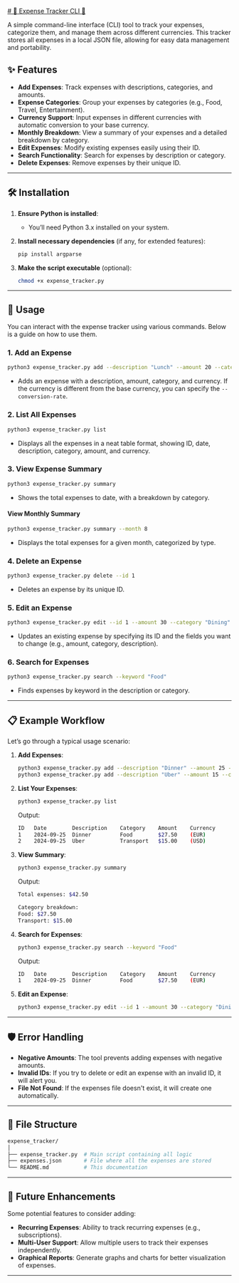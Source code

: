 [# 🌟 Expense Tracker CLI 🌟](https://github.com/NyasimiPhilip/roadmapsh/tree/main/expense_tracker)

A simple command-line interface (CLI) tool to track your expenses, categorize them, and manage them across different currencies. This tracker stores all expenses in a local JSON file, allowing for easy data management and portability.

## ✨ Features

- **Add Expenses**: Track expenses with descriptions, categories, and amounts.
- **Expense Categories**: Group your expenses by categories (e.g., Food, Travel, Entertainment).
- **Currency Support**: Input expenses in different currencies with automatic conversion to your base currency.
- **Monthly Breakdown**: View a summary of your expenses and a detailed breakdown by category.
- **Edit Expenses**: Modify existing expenses easily using their ID.
- **Search Functionality**: Search for expenses by description or category.
- **Delete Expenses**: Remove expenses by their unique ID.

---

## 🛠️ Installation

1. **Ensure Python is installed**:
   - You’ll need Python 3.x installed on your system.

2. **Install necessary dependencies** (if any, for extended features):
   ```bash
   pip install argparse
   ```

3. **Make the script executable** (optional):
   ```bash
   chmod +x expense_tracker.py
   ```

---

## 🚀 Usage

You can interact with the expense tracker using various commands. Below is a guide on how to use them.

### 1. **Add an Expense**
```bash
python3 expense_tracker.py add --description "Lunch" --amount 20 --category "Food" --currency "USD" --conversion-rate 1.0
```

- Adds an expense with a description, amount, category, and currency. If the currency is different from the base currency, you can specify the `--conversion-rate`.

### 2. **List All Expenses**
```bash
python3 expense_tracker.py list
```

- Displays all the expenses in a neat table format, showing ID, date, description, category, amount, and currency.

### 3. **View Expense Summary**
```bash
python3 expense_tracker.py summary
```

- Shows the total expenses to date, with a breakdown by category.

#### **View Monthly Summary**
```bash
python3 expense_tracker.py summary --month 8
```

- Displays the total expenses for a given month, categorized by type.

### 4. **Delete an Expense**
```bash
python3 expense_tracker.py delete --id 1
```

- Deletes an expense by its unique ID.

### 5. **Edit an Expense**
```bash
python3 expense_tracker.py edit --id 1 --amount 30 --category "Dining"
```

- Updates an existing expense by specifying its ID and the fields you want to change (e.g., amount, category, description).

### 6. **Search for Expenses**
```bash
python3 expense_tracker.py search --keyword "Food"
```

- Finds expenses by keyword in the description or category.

---

## 📋 Example Workflow

Let’s go through a typical usage scenario:

1. **Add Expenses**:
   ```bash
   python3 expense_tracker.py add --description "Dinner" --amount 25 --category "Food" --currency "EUR" --conversion-rate 1.1
   python3 expense_tracker.py add --description "Uber" --amount 15 --category "Transport" --currency "USD" --conversion-rate 1.0
   ```

2. **List Your Expenses**:
   ```bash
   python3 expense_tracker.py list
   ```

   Output:
   ```bash
   ID   Date        Description    Category    Amount    Currency
   1    2024-09-25  Dinner         Food        $27.50    (EUR)
   2    2024-09-25  Uber           Transport   $15.00    (USD)
   ```

3. **View Summary**:
   ```bash
   python3 expense_tracker.py summary
   ```

   Output:
   ```bash
   Total expenses: $42.50
   
   Category breakdown:
   Food: $27.50
   Transport: $15.00
   ```

4. **Search for Expenses**:
   ```bash
   python3 expense_tracker.py search --keyword "Food"
   ```

   Output:
   ```bash
   ID   Date        Description    Category    Amount    Currency
   1    2024-09-25  Dinner         Food        $27.50    (EUR)
   ```

5. **Edit an Expense**:
   ```bash
   python3 expense_tracker.py edit --id 1 --amount 30 --category "Dining"
   ```

---

## 🛡️ Error Handling

- **Negative Amounts**: The tool prevents adding expenses with negative amounts.
- **Invalid IDs**: If you try to delete or edit an expense with an invalid ID, it will alert you.
- **File Not Found**: If the expenses file doesn't exist, it will create one automatically.

---

## 🧩 File Structure

```bash
expense_tracker/
│
├── expense_tracker.py  # Main script containing all logic
├── expenses.json       # File where all the expenses are stored
└── README.md           # This documentation
```

---

## 🎯 Future Enhancements

Some potential features to consider adding:

- **Recurring Expenses**: Ability to track recurring expenses (e.g., subscriptions).
- **Multi-User Support**: Allow multiple users to track their expenses independently.
- **Graphical Reports**: Generate graphs and charts for better visualization of expenses.

---


